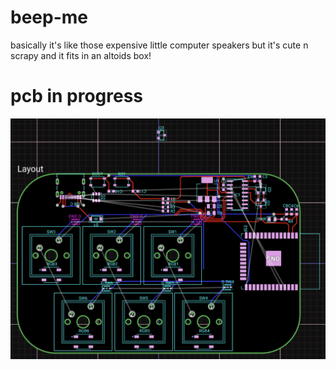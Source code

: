 # beep-me

basically it's like those expensive little computer speakers but it's cute n scrapy and it fits in an altoids box!

# pcb in progress
![pcb screenshot](pcb_screenshot.png)